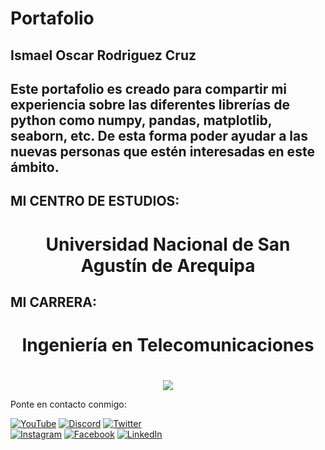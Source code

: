 # Portafolio
## Ismael Oscar Rodriguez Cruz
## Este portafolio es creado para compartir mi experiencia sobre las diferentes librerías de python como numpy, pandas, matplotlib, seaborn, etc. De esta forma poder ayudar a las nuevas personas que estén interesadas en este ámbito.

## MI CENTRO DE ESTUDIOS:
<center> <h1>Universidad Nacional de San Agustín de Arequipa</h1> </center> 

## MI CARRERA:
<center> <h1>Ingeniería en Telecomunicaciones</h1> </center> 
<center> <h1> </h1> </center> 
<center><img src="https://upload.wikimedia.org/wikipedia/commons/3/3a/LOGO_UNSA.png"></center>

Ponte en contacto conmigo:

[![YouTube](https://img.shields.io/badge/YouTube-ISOS_by_Ismael_Rodriguez-FF0000?style=for-the-badge&logo=youtube&logoColor=white&labelColor=101010)](https://www.youtube.com/channel/UC9LZX_o0jwcUkDBq10KvMOw)
[![Discord](https://img.shields.io/badge/Discord-ISOS-5865F2?style=for-the-badge&logo=discord&logoColor=white&labelColor=101010)](https://discord.gg/gpMC8Wej)
[![Twitter](https://img.shields.io/badge/Twitter-@IISOOSS-1DA1F2?style=for-the-badge&logo=twitter&logoColor=white&labelColor=101010)](https://twitter.com/IISOOSS)
</br>
[![Instagram](https://img.shields.io/badge/Instagram-@ISOS-E4405F?style=for-the-badge&logo=instagram&logoColor=white&labelColor=101010)](https://www.instagram.com/is_os_/)
[![Facebook](https://img.shields.io/badge/Facebook-@Ismael-1877F2?style=for-the-badge&logo=facebook&logoColor=white&labelColor=101010)](https://www.facebook.com/profile.php?id=100013488942067)
[![LinkedIn](https://img.shields.io/badge/LinkedIn-Ismael_Rodriguez-0077B5?style=for-the-badge&logo=linkedin&logoColor=white&labelColor=101010)]( https://www.linkedin.com/in/ismael-oscar-rodriguez-cruz-401446243/)
